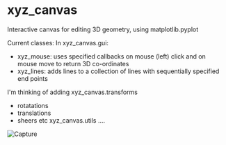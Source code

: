 # xyz_canvas
Interactive canvas for editing 3D geometry, using matplotlib.pyplot

Current classes:
In xyz_canvas.gui:
- xyz_mouse: uses specified callbacks on mouse (left) click and on mouse move to return 3D co-ordinates
- xyz_lines: adds lines to a collection of lines with sequentially specified end points

I'm thinking of adding
xyz_canvas.transforms
- rotatations
- translations
- sheers
  etc
xyz_canvas.utils
 ....

![Capture](https://github.com/user-attachments/assets/80abeb00-da7e-44d8-9379-c7abef099912)
